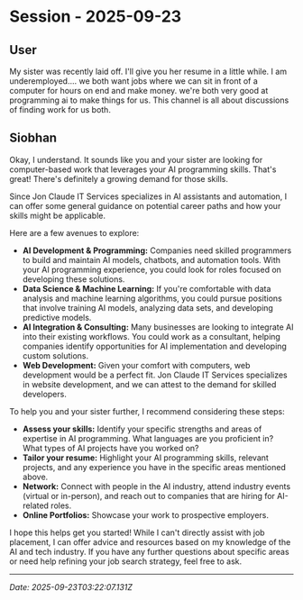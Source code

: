 # Session - 2025-09-23

## User
My sister was recently laid off. I'll give you her resume in a little while. I am underemployed.... we both want jobs where we can sit in front of a computer for hours on end and make money. we're both very good at programming ai to make things for us. This channel is all about discussions of finding work for us both.

## Siobhan
Okay, I understand. It sounds like you and your sister are looking for computer-based work that leverages your AI programming skills. That's great! There's definitely a growing demand for those skills.

Since Jon Claude IT Services specializes in AI assistants and automation, I can offer some general guidance on potential career paths and how your skills might be applicable.

Here are a few avenues to explore:

*   **AI Development & Programming:** Companies need skilled programmers to build and maintain AI models, chatbots, and automation tools. With your AI programming experience, you could look for roles focused on developing these solutions.
*   **Data Science & Machine Learning:** If you're comfortable with data analysis and machine learning algorithms, you could pursue positions that involve training AI models, analyzing data sets, and developing predictive models.
*   **AI Integration & Consulting:** Many businesses are looking to integrate AI into their existing workflows. You could work as a consultant, helping companies identify opportunities for AI implementation and developing custom solutions.
*   **Web Development:** Given your comfort with computers, web development would be a perfect fit. Jon Claude IT Services specializes in website development, and we can attest to the demand for skilled developers.

To help you and your sister further, I recommend considering these steps:

*   **Assess your skills:** Identify your specific strengths and areas of expertise in AI programming. What languages are you proficient in? What types of AI projects have you worked on?
*   **Tailor your resume:** Highlight your AI programming skills, relevant projects, and any experience you have in the specific areas mentioned above.
*   **Network:** Connect with people in the AI industry, attend industry events (virtual or in-person), and reach out to companies that are hiring for AI-related roles.
*   **Online Portfolios:** Showcase your work to prospective employers.

I hope this helps get you started! While I can't directly assist with job placement, I can offer advice and resources based on my knowledge of the AI and tech industry. If you have any further questions about specific areas or need help refining your job search strategy, feel free to ask.


---
*Date: 2025-09-23T03:22:07.131Z*